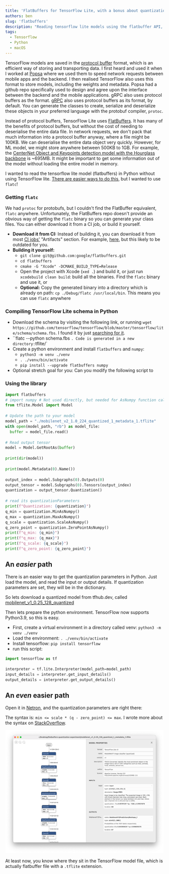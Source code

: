 ```yaml
---
title: 'FlatBuffers for TensorFlow Lite, with a bonus about quantization'
authors: ben
slug: 'flatbuffers'
description: "Reading tensorflow lite models using the flatbuffer API, and understanding a little more about quantization while we're at it."
tags:
  - Tensorflow
  - Python
  - macOS
---
```


TensorFlow models are saved in the [protocol buffer](https://developers.google.com/protocol-buffers/) format, which is an efficient way of storing and transporting data. I first heard and used it when I worked at [Popsa](popsa.com) where we used them to speed network requests between mobile apps and the backend. I then realised TensorFlow also uses this format to store models, including the weights and metadata. Popsa had a github repo specifically used to design and agree upon the interface between the backend and the mobile applications. gRPC also uses protocol buffers as the format. [gRPC](https://grpc.io/) also uses protocol buffers as its format, by default. You can generate the classes to create, serialize and deserialize these objects in your preferred language with the protobuf compiler, `protoc`.

<!--truncate-->

Instead of protocol buffers, TensorFlow Lite uses [FlatBuffers](https://google.github.io/flatbuffers/). It has many of the benefits of protocol buffers, but without the cost of needing to deserialise the entire data file. In network requests, we don't pack that much information into a protocol buffer anyway, where a file might be 100KB. We can deserialise the entire data object very quickly. However, for ML model, we might store anywhere between 500KB to 1GB. For example, the [CenterNet Object and Keypoints detection model with the Hourglass backbone](https://tfhub.dev/tensorflow/centernet/hourglass_1024x1024_kpts/1) is ~695MB. It might be important to get some information out of the model without loading the entire model in memory.

I wanted to read the tensorflow lite model (flatbuffers) in Python without using TensorFlow lite. [There are easier ways to do this](#note-the-easier-path), but I wanted to use `flatc`!

### Getting `flatc`

We had `protoc` for protobufs, but I couldn't find the FlatBuffer equivalent, `flatc` anywhere. Unfortunately, the FlatBuffers repo doesn't provide an obvious way of getting the `flatc` binary so you can generate your class files. You can either download it from a CI job, or build it yourself.

- **Download it from CI:** Instead of building it, you can download it from most [CI jobs'](https://github.com/google/flatbuffers/actions) "Artifacts" section. For example, [here](https://github.com/google/flatbuffers/actions/runs/756817539), but this likely to be outdated for you.
- **Building it yourself:**
  - `git clone git@github.com:google/flatbuffers.git`
  - `cd flatbuffers`
  - `cmake -G "Xcode" -DCMAKE_BUILD_TYPE=Release`
  - Open the project with Xcode (`xed .`) and build it, or just run `xcodebuild clean build`: build all the binaries. Find the `flatc` binary and use it, or
  - **Optional:** Copy the generated binary into a directory which is already on path: `cp ./Debug/flatc /usr/local/bin`. This means you can use `flatc` anywhere

### Compiling TensorFlow Lite schema in Python

- Download the schema by visiting the following link, or running `wget https://github.com/tensorflow/tensorflow/blob/master/tensorflow/lite/schema/schema.fbs`. I found it by just [searching for it](https://duckduckgo.com/?q=tensorflow+lite+model+schema&atb=v263-1&ia=web&iai=r1-0&page=1&sexp=%7B%22cdrexp%22%3A%22b%22%2C%22biaexp%22%3A%22b%22%2C%22msvrtexp%22%3A%22b%22%7D).
- ``flatc --python schema.fbs `. Code is generated in a new directory:`tflite/`
- Create a python environment and install `flatbuffers` and `numpy`:
  - `python3 -m venv ./venv`
  - `. ./venv/bin/activate`
  - `pip install --upgrade flatbuffers numpy`
- Optional stretch goal for you: Can you modify the following script to

### Using the library

```python
import flatbuffers
# import numpy # Not used directly, but needed for AsNumpy function calls
from tflite.Model import Model

# Update the path to your model
model_path = "./mobilenet_v2_1.0_224_quantized_1_metadata_1.tflite"
with open(model_path, "rb") as model_file:
  buffer = model_file.read()

# Read output tensor
model = Model.GetRootAs(buffer)

print(dir(model))

print(model.Metadata(0).Name())

output_index = model.Subgraphs(0).Outputs(0)
output_tensor = model.Subgraphs(0).Tensors(output_index)
quantization = output_tensor.Quantization()

# read its quantizationParameters
print(f"Quantization: {quantization}")
q_min = quantization.MinAsNumpy()
q_max = quantization.MaxAsNumpy()
q_scale = quantization.ScaleAsNumpy()
q_zero_point = quantization.ZeroPointAsNumpy()
print(f"q_min: {q_min}")
print(f"q_max: {q_max}")
print(f"q_scale: {q_scale}")
print(f"q_zero_point: {q_zero_point}")
```

## An _easier_ path

There is an easier way to get the quantization parameters in Python. Just load the model, and read the input or output details. If quantization parameters are set, they will be in the dictionary.

So lets download a quantized model from tfhub.dev, called [mobilenet_v1_0.25_128_quantized](https://tfhub.dev/tensorflow/lite-model/mobilenet_v1_0.25_128_quantized/1/metadata/1)

Then lets prepare the python environment. TensorFlow now supports Python3.9, so this is easy.

- First, create a virtual environment in a directory called venv: `python3 -m venv ./venv`
- Load the environment: `. ./venv/bin/activate`
- Install tensorflow: `pip install tensorflow`
- run this script:

```python
import tensorflow as tf

interpreter = tf.lite.Interpreter(model_path=model_path)
input_details = interpreter.get_input_details()
output_details = interpreter.get_output_details()
```

## An _even_ easier path

Open it in [Netron](https://netron.app/), and the quantization parameters are right there:

The syntax is: `min <= scale * (q - zero_point) <= max`. I wrote more about the syntax on [StackOverflow](https://stackoverflow.com/a/67115490/7365866).

![Screenshot of netron app, which the quantization field on the right side bar](./images/netron.png)

At least now, you know where they sit in the TensorFlow model file, which is actually flatbuffer file with a `.tflite` extension.
